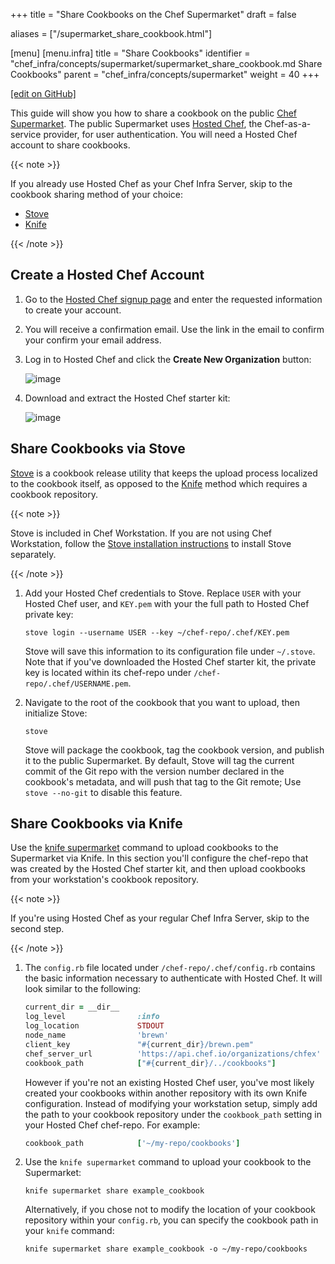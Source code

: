 +++
title = "Share Cookbooks on the Chef Supermarket"
draft = false

aliases = ["/supermarket_share_cookbook.html"]

[menu]
  [menu.infra]
    title = "Share Cookbooks"
    identifier = "chef_infra/concepts/supermarket/supermarket_share_cookbook.md Share Cookbooks"
    parent = "chef_infra/concepts/supermarket"
    weight = 40
+++

[\[edit on GitHub\]](https://github.com/chef/chef-web-docs/blob/master/content/supermarket_share_cookbook.md)

This guide will show you how to share a cookbook on the public [Chef
Supermarket](https://supermarket.chef.io/). The public Supermarket uses
[Hosted Chef](https://manage.chef.io), the Chef-as-a-service provider,
for user authentication. You will need a Hosted Chef account to share
cookbooks.

{{< note >}}

If you already use Hosted Chef as your Chef Infra Server, skip to the
cookbook sharing method of your choice:

-   [Stove](/supermarket_share_cookbook/#share-cookbooks-via-stove)
-   [Knife](/supermarket_share_cookbook/#share-cookbooks-via-knife)

{{< /note >}}

## Create a Hosted Chef Account

1.  Go to the [Hosted Chef signup page](https://manage.chef.io/signup)
    and enter the requested information to create your account.

2.  You will receive a confirmation email. Use the link in the email to
    confirm your confirm your email address.

3.  Log in to Hosted Chef and click the **Create New Organization**
    button:

    ![image](/images/hosted_chef_welcome.png)

4.  Download and extract the Hosted Chef starter kit:

    ![image](/images/download_starter_kit.png)

## Share Cookbooks via Stove

[Stove](https://github.com/chef/stove) is a cookbook release
utility that keeps the upload process localized to the cookbook itself,
as opposed to the
[Knife](/supermarket_share_cookbook/#share-cookbooks-via-knife)
method which requires a cookbook repository.

{{< note >}}

Stove is included in Chef Workstation. If you are not using Chef
Workstation, follow the [Stove installation
instructions](https://github.com/chef/stove) to
install Stove separately.

{{< /note >}}

1.  Add your Hosted Chef credentials to Stove. Replace `USER` with your
    Hosted Chef user, and `KEY.pem` with your the full path to Hosted
    Chef private key:

    ```none
    stove login --username USER --key ~/chef-repo/.chef/KEY.pem
    ```

    Stove will save this information to its configuration file under
    `~/.stove`. Note that if you've downloaded the Hosted Chef starter
    kit, the private key is located within its chef-repo under
    `/chef-repo/.chef/USERNAME.pem`.

2.  Navigate to the root of the cookbook that you want to upload, then
    initialize Stove:

    ```none
    stove
    ```

    Stove will package the cookbook, tag the cookbook version, and
    publish it to the public Supermarket. By default, Stove will tag the
    current commit of the Git repo with the version number declared in
    the cookbook's metadata, and will push that tag to the Git remote;
    Use `stove --no-git` to disable this feature.

## Share Cookbooks via Knife

Use the [knife supermarket](/workstation/knife_supermarket/) command to upload
cookbooks to the Supermarket via Knife. In this section you'll configure
the chef-repo that was created by the Hosted Chef starter kit, and then
upload cookbooks from your workstation's cookbook repository.

{{< note >}}

If you're using Hosted Chef as your regular Chef Infra Server, skip to
the second step.

{{< /note >}}

1.  The `config.rb` file located under `/chef-repo/.chef/config.rb`
    contains the basic information necessary to authenticate with Hosted
    Chef. It will look similar to the following:

    ```ruby
    current_dir = __dir__
    log_level                :info
    log_location             STDOUT
    node_name                'brewn'
    client_key               "#{current_dir}/brewn.pem"
    chef_server_url          'https://api.chef.io/organizations/chfex'
    cookbook_path            ["#{current_dir}/../cookbooks"]
    ```

    However if you're not an existing Hosted Chef user, you've most
    likely created your cookbooks within another repository with its own
    Knife configuration. Instead of modifying your workstation setup,
    simply add the path to your cookbook repository under the
    `cookbook_path` setting in your Hosted Chef chef-repo. For example:

    ```ruby
    cookbook_path            ['~/my-repo/cookbooks']
    ```

2.  Use the `knife supermarket` command to upload your cookbook to the
    Supermarket:

    ```none
    knife supermarket share example_cookbook
    ```

    Alternatively, if you chose not to modify the location of your
    cookbook repository within your `config.rb`, you can specify the
    cookbook path in your `knife` command:

    ```none
    knife supermarket share example_cookbook -o ~/my-repo/cookbooks
    ```
